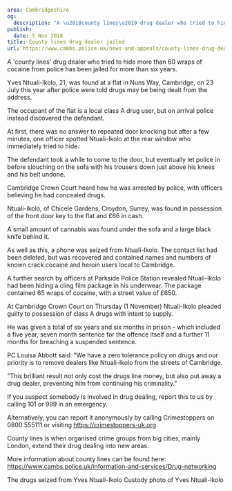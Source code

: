 ```yaml
area: Cambridgeshire
og:
  description: "A \u2018county lines\u2019 drug dealer who tried to hide more than 60 wraps of cocaine from police has been jailed for more than six years."
publish:
  date: 5 Nov 2018
title: County lines drug dealer jailed
url: https://www.cambs.police.uk/news-and-appeals/county-lines-drug-dealer-jailed
```

A 'county lines' drug dealer who tried to hide more than 60 wraps of cocaine from police has been jailed for more than six years.

Yves Ntuali-Ikolo, 21, was found at a flat in Nuns Way, Cambridge, on 23 July this year after police were told drugs may be being dealt from the address.

The occupant of the flat is a local class A drug user, but on arrival police instead discovered the defendant.

At first, there was no answer to repeated door knocking but after a few minutes, one officer spotted Ntuali-Ikolo at the rear window who immediately tried to hide.

The defendant took a while to come to the door, but eventually let police in before slouching on the sofa with his trousers down just above his knees and his belt undone.

Cambridge Crown Court heard how he was arrested by police, with officers believing he had concealed drugs.

Ntuali-Ikolo, of Chicele Gardens, Croydon, Surrey, was found in possession of the front door key to the flat and £66 in cash.

A small amount of cannabis was found under the sofa and a large black knife behind it.

As well as this, a phone was seized from Ntuali-Ikolo. The contact list had been deleted, but was recovered and contained names and numbers of known crack cocaine and heroin users local to Cambridge.

A further search by officers at Parkside Police Station revealed Ntuali-Ikolo had been hiding a cling film package in his underwear. The package contained 65 wraps of cocaine, with a street value of £650.

At Cambridge Crown Court on Thursday (1 November) Ntuali-Ikolo pleaded guilty to possession of class A drugs with intent to supply.

He was given a total of six years and six months in prison - which included a five year, seven month sentence for the offence itself and a further 11 months for breaching a suspended sentence.

PC Louisa Abbott said: "We have a zero tolerance policy on drugs and our priority is to remove dealers like Ntuali-Ikolo from the streets of Cambridge.

"This brilliant result not only cost the drugs line money, but also put away a drug dealer, preventing him from continuing his criminality."

If you suspect somebody is involved in drug dealing, report this to us by calling 101 or 999 in an emergency.

Alternatively, you can report it anonymously by calling Crimestoppers on 0800 555111 or visiting https://crimestoppers-uk.org

County lines is when organised crime groups from big cities, mainly London, extend their drug dealing into new areas.

More information about county lines can be found here: https://www.cambs.police.uk/information-and-services/Drug-networking

The drugs seized from Yves Ntuali-Ikolo Custody photo of Yves Ntuali-Ikolo
